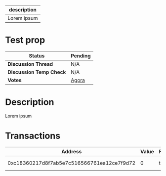 | description |
| ----------- |
| Lorem ipsum |

# Test prop


  | **Status**            | Pending                                                                                                                                      |
  | --------------------- | ------------------------------------------------------------------------------------------------------------------------------------------- |
  | **Discussion Thread** |  N/A                                                                                              |
  | **Discussion Temp Check** |  N/A                                                                                              |
  | **Votes**             | [Agora](https://agora.ensdao.org/proposals/1145)                                                                                                                                     |
  

# Description 
 Lorem ipsum

# Transactions 
 | Address                                    | Value | Function | Argument                                                            | Value |
| ------------------------------------------ | ----- | -------- | ------------------------------------------------------------------- | ----- |
| 0xc18360217d8f7ab5e7c516566761ea12ce7f9d72 | 0     | transfer | 0x1b8DD654BD5aB8158AaA3CA631a4157aA08048FA, 10000000000000000000000 |       |







